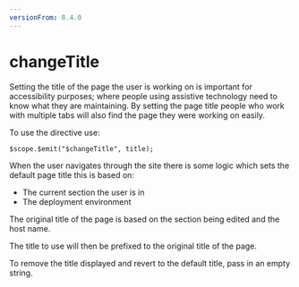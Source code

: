 ```yaml
---
versionFrom: 8.4.0
---
```



# changeTitle

Setting the title of the page the user is working on is important for accessibility purposes; where people using assistive technology need to know what they are maintaining. 
By setting the page title people who work with multiple tabs will also find the page they were working on easily.

To use the directive use:

```
$scope.$emit("$changeTitle", title);
```

When the user navigates through the site there is some logic which sets the default page title this is based on:
* The current section the user is in
* The deployment environment 

The original title of the page is based on the section being edited and the host name.

The title to use will then be prefixed to the original title of the page.

To remove the title displayed and revert to the default title, pass in an empty string.
